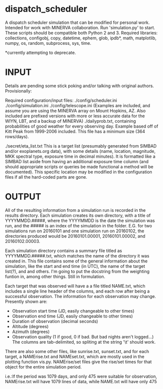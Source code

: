 # dispatch_scheduler
A dispatch scheduler simulation that can be modified for personal work. Intended for work with MINERVA collaboration. Run 'simulation.py' to start. These scripts should be compatible both Python 2 and 3. Required libraries: collections, configobj, copy, datetime, ephem, glob, ipdb*, math, matplotlib, numpy, os, random, subprocess, sys, time.

*currently attempting to deprecate.


# INPUT
Details are pending some stick poking and/or talking with original authors. Provisionally:

Required configuration/input files:
./config/scheduler.ini ./config/simulation.ini ./config/telescope.ini (Examples are included, and assume you are using the MINERVA array on Mount Hopkins, AZ. Also included are prefixed versions with more or less accurate data for the WIYN, LBT, and a backup of MINERVA)
./dailyprob.txt, containing probabilities of good weather for every observing day. Example based off of Kitt Peak from 1999-2006 included. This file has a minimum size (364 rows/days).

./secret/eta_list.txt
This is a target list (presumably generated from SIMBAD and/or exoplanets.org data), with some details (name, location, magnitude, MKK spectral type, exposure time in decimal minutes). It is formatted like a SIMBAD list aside from having an additional exposure time column (and should appropriate scripts or queries be made functional a method will be documented). This specific location may be modified in the configuration files if all the hard-coded parts are gone.

# OUTPUT
All of the resulting information from a simulation run is recorded in the results
directory. Each simulation creates its own directory, with a title of 
YYYYMMDD.#####, where the YYYYMMDD is the date the simulation was run, and the
\#\#\#\#\# is an index of the simulation in the folder. E.G. for two simulations 
run on 20160101 and one simulation run on 20160102, the directories produced 
would be 20160101.00001, 20160101.00002, and 20160102.00003. 

Each simulation directory contains a summary file titled as YYYYMMDD.#####.txt,
which matches the name of the directory it was created in. This file 
contains some of the general information about the simulation, like the 
start and end time (in UTC), the name of the target list(?), and and others. I'm going 
to put the docstring from the weighting funtion in, among other things. Still
in formulation.

Each target that was observed will have a a file titled NAME.txt, which 
includes a single line header of the columns, and each row after being a successful observation. 
The information for each observation may change. Presently shown are:
* Observation start time (JD, easily changeable to other times)
* Observation end time (JD, easily changeable to other times)
* Duration of observation (decimal seconds)
* Altitude (degrees)
* Azimuth (degrees)
* Observation quality (1 if good, 0 if bad. But bad nights aren't logged...)
The columns are tab-delimited, so spliting at the string '\t' should work. 

There are also some other files, like sunrise.txt, sunset.txt, and for each 
target, a NAMErise.txt and NAMEset.txt, which are mostly used in the plotting 
function vis.py. NAMErise/set files give the rise/set times for that object for the entire simulation period.

i.e.:If the period was 1079 days, and only 475 were suitable for observation, NAMErise.txt will have 1079 lines of data, while NAME.txt will have only 475
